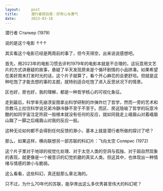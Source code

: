 ```yaml
---
layout:     post
title:      潜行者观后感：好奇心与勇气
date:       2023-03-18
---
```



潜行者 Сталкер (1979)

说的是这个电影 ↑↑↑

其实看这个电影已经是两周前的事了，但今天得空，出来说说感想吧。

首先，用2023年的电影习惯去评判1979年的电影本就是不合理的，这玩意用文艺片的方式讲悬疑的故事，悬疑了半天发现原来是个循环剧情的小品拼凑。如果希望在美好周末打发时光的话，这个片子就算了，看个开心麻花的会更舒坦。但就是这种吃饱了才能去想的事的主题，就特别适合吃饱了进入反思状况下的情景。

区也好，房也好，我的理解，都是一种哲学核心的可视化象征。  

走到最后，科学率先崩溃妄图拿出科学研制的炸弹炸烂了哲学，然而一旁的艺术和宗教马上拉住科学说兄弟冷静冷静不至于不至于。而区、房这隐喻了哲学的玩意冷酷的如同宇宙注定热寂一般根本就没有任何的反应，就如同我走上峨眉山对着峨眉山踹了一脚之后峨眉山对我的反应一般。

这种无论如何都不会得到任何反馈的渺小，基本上就是潜行者所做的探讨了吧？

那么，如果这样，横向联想另一部苏联的科幻片：飞向太空 Солярис (1972)

这个片子里对于地球的视觉化处理、对于太空人类的空洞与孤独、对于超自然现象的表现，就更像是一个被意识的幻觉折磨的真实人类。但这其中，也体现出一种情绪与情感的渺小与脆弱。

这么看看，这些科幻，真还挺那么章北海的。

只不过，为什么70年代的苏联，能孕育出这么多优秀甚至伟大的科幻呢？
